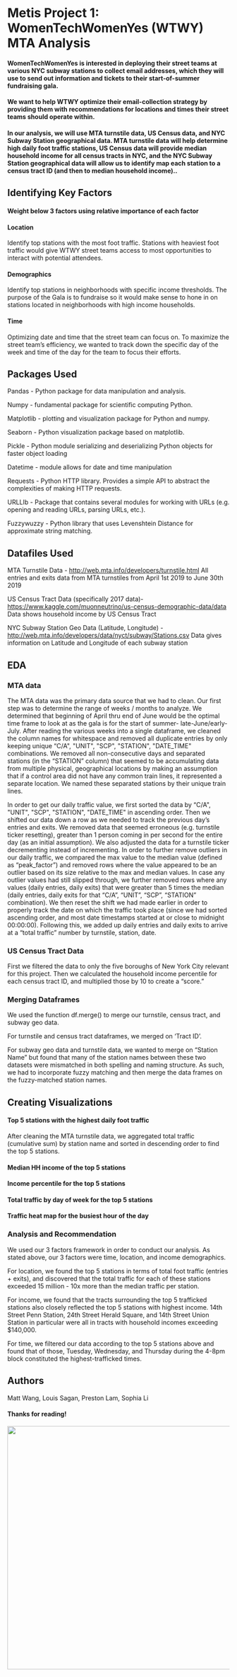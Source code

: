# Metis Project 1: WomenTechWomenYes (WTWY) MTA Analysis

#### WomenTechWomenYes is interested in deploying their street teams at various NYC subway stations to collect email addresses, which they will use to send out information and tickets to their start-of-summer fundraising gala. 
#### We want to help WTWY optimize their email-collection strategy by providing them with recommendations for locations and times their street teams should operate within.
#### In our analysis, we will use MTA turnstile data, US Census data, and NYC Subway Station geographical data. MTA turnstile data will help determine high daily foot traffic stations, US Census data will provide median household income for all census tracts in NYC, and the NYC Subway Station geographical data will allow us to identify map each station to a census tract ID (and then to median household income).. 

## Identifying Key Factors

#### Weight below 3 factors using relative importance of each factor
#### Location 
Identify top stations with the most foot traffic. 
Stations with heaviest foot traffic would give WTWY street teams access to most opportunities to interact with potential attendees.
#### Demographics
Identify top stations in neighborhoods with specific income thresholds. 
The purpose of the Gala is to fundraise so it would make sense to hone in on stations located in neighborhoods with high income households.
#### Time
Optimizing date and time that the street team can focus on.
To maximize the street team’s efficiency, we wanted to track down the specific day of the week and time of the day for the team to focus their efforts.

## Packages Used

Pandas - Python package for data manipulation and analysis.

Numpy - fundamental package for scientific computing Python.

Matplotlib - plotting and visualization package for Python and numpy.

Seaborn - Python visualization package based on matplotlib.

Pickle - Python module serializing and deserializing Python objects for faster object loading

Datetime  - module allows for date and time manipulation

Requests - Python HTTP library.  Provides a simple API to abstract the complexities of making HTTP requests.

URLLIb - Package that contains several modules for working with URLs (e.g. opening and reading URLs, parsing URLs, etc.).

Fuzzywuzzy - Python library that uses Levenshtein Distance for approximate string matching.

## Datafiles Used

MTA Turnstile Data - http://web.mta.info/developers/turnstile.html 
All entries and exits data from MTA turnstiles from April 1st 2019 to June 30th 2019

US Census Tract Data (specifically 2017 data)- https://www.kaggle.com/muonneutrino/us-census-demographic-data/data
Data shows household income by US Census Tract

NYC Subway Station Geo Data (Latitude, Longitude) - 
http://web.mta.info/developers/data/nyct/subway/Stations.csv
Data gives information on Latitude and Longitude of each subway station

## EDA

### MTA data
The MTA data was the primary data source that we had to clean. Our first step was to determine the range of weeks / months to analyze. We determined that beginning of April thru end of June would be the optimal time frame to look at as the gala is for the start of summer- late-June/early-July. After reading the various weeks into a single dataframe, we cleaned the column names for whitespace and removed all duplicate entries by only keeping unique “C/A", "UNIT", "SCP", "STATION", "DATE_TIME" combinations. We removed all non-consecutive days and separated stations (in the “STATION” column) that seemed to be accumulating data from multiple physical, geographical locations by making an assumption that if a control area did not have any common train lines, it represented a separate location. We named these separated stations by their unique train lines.

In order to get our daily traffic value, we first sorted the data by “C/A", "UNIT", "SCP", "STATION", "DATE_TIME" in ascending order.  Then we shifted our data down a row as we needed to track the previous day’s entries and exits. We removed data that seemed erroneous (e.g. turnstile ticker resetting), greater than 1 person coming in per second for the entire day (as an initial assumption).  We also adjusted the data for a turnstile ticker decrementing instead of incrementing. In order to further remove outliers in our daily traffic, we compared the max value to the median value (defined as “peak_factor”) and removed rows where the value appeared to be an outlier based on its size relative to the max and median values. In case any outlier values had still slipped through, we further removed rows where any values (daily entries, daily exits) that were greater than 5 times the median (daily entries, daily exits for that “C/A”, “UNIT”, “SCP”, “STATION” combination). We then reset the shift we had made earlier in order to properly track the date on which the traffic took place (since we had sorted ascending order, and most date timestamps started at or close to midnight 00:00:00).  Following this, we added up daily entries and daily exits to arrive at a “total traffic” number by turnstile, station, date.

### US Census Tract Data
First we filtered the data to only the five boroughs of New York City relevant for this project.  Then we calculated the household income percentile for each census tract ID, and multiplied those by 10 to create a “score.”

### Merging Dataframes
We used the function df.merge() to merge our turnstile, census tract, and subway geo data.

For turnstile and census tract dataframes, we merged on ‘Tract ID’.

For subway geo data and turnstile data, we wanted to merge on “Station Name” but found that many of the station names between these two datasets were mismatched in both spelling and naming structure. As such, we had to incorporate fuzzy matching and then merge the data frames on the fuzzy-matched station names.

## Creating Visualizations

#### Top 5 stations with the highest daily foot traffic
After cleaning the MTA turnstile data, we aggregated total traffic (cumulative sum) by station name and sorted in descending order to find the top 5 stations.

#### Median HH income of the top 5 stations


#### Income percentile for the top 5 stations


#### Total traffic by day of week for the top 5 stations


#### Traffic heat map for the busiest hour of the day


### Analysis and Recommendation
We used our 3 factors framework in order to conduct our analysis. As stated above, our 3 factors were time, location, and income demographics.

For location, we found the top 5 stations in terms of total foot traffic (entries + exits), and discovered that the total traffic for each of these stations exceeded 15 million - 10x more than the median traffic per station.

For income, we found that the tracts surrounding the top 5 trafficked stations also closely reflected the top 5 stations with highest income. 14th Street Penn Station, 24th Street Herald Square, and 14th Street Union Station in particular were all in tracts with household incomes exceeding $140,000.

For time, we filtered our data according to the top 5 stations above and found that of those, Tuesday, Wednesday, and Thursday during the 4-8pm block constituted the highest-trafficked times.

## Authors

Matt Wang, Louis Sagan, Preston Lam, Sophia Li

#### Thanks for reading!

<img src="https://4.bp.blogspot.com/-6qFetQ3Mti4/VcosbirJeaI/AAAAAAAAdXs/Rg9Rl9ANbro/s1600/IMG_2892%2B%25281%2529.jpg" width="550">

